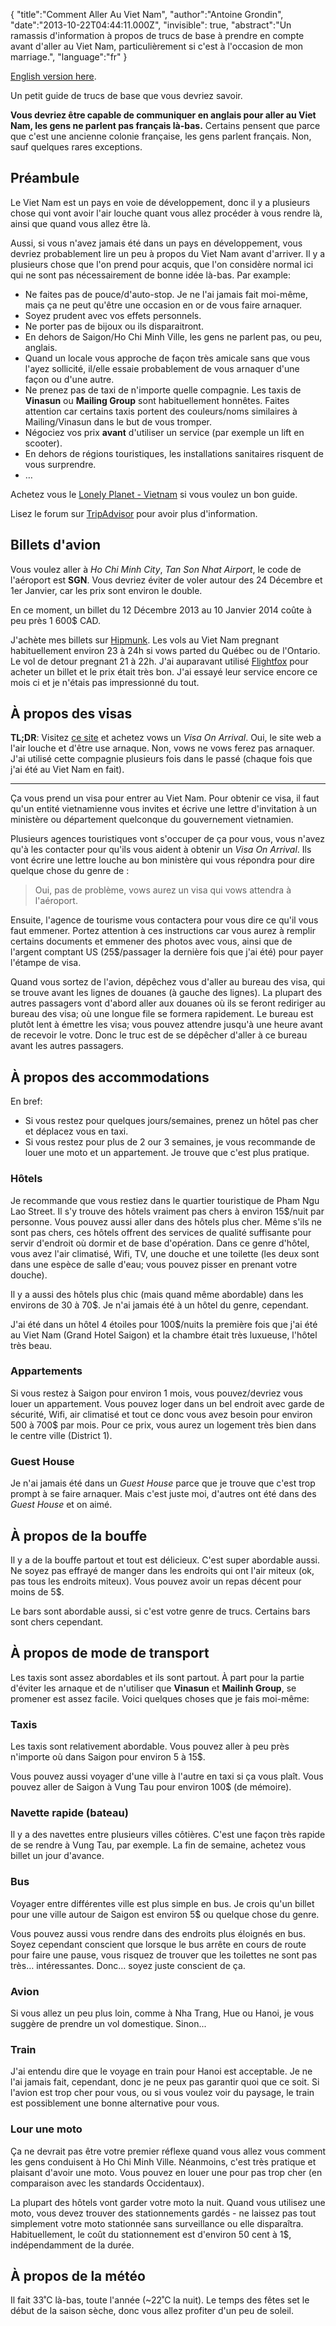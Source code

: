 {
    "title":"Comment Aller Au Viet Nam",
    "author":"Antoine Grondin",
    "date":"2013-10-22T04:44:11.000Z",
    "invisible": true,
    "abstract":"Un ramassis d'information à propos de trucs de base à prendre en compte avant d'aller au Viet Nam, particulièrement si c'est à l'occasion de mon marriage.",
    "language":"fr"
}

[English version here](/posts/how_to_get_in_viet_nam).

Un petit guide de trucs de base que vous devriez savoir.

__Vous devriez être capable de communiquer en anglais pour aller au Viet Nam, les gens ne parlent pas français là-bas.__  Certains pensent que parce que c'est une ancienne colonie française, les gens parlent français.  Non, sauf quelques rares exceptions.

## Préambule

Le Viet Nam est un pays en voie de développement, donc il y a plusieurs chose qui vont avoir l'air louche quant vous allez procéder à vous rendre là, ainsi que quand vous allez être là.

Aussi, si vous n'avez jamais été dans un pays en développement, vous devriez probablement lire un peu à propos du Viet Nam avant d'arriver.  Il y a plusieurs chose que l'on prend pour acquis, que l'on considère normal ici qui ne sont pas nécessairement de bonne idée là-bas.  Par example:

* Ne faites pas de pouce/d'auto-stop.  Je ne l'ai jamais fait moi-même, mais ça ne peut qu'être une occasion en or de vous faire arnaquer.
* Soyez prudent avec vos effets personnels.
* Ne porter pas de bijoux ou ils disparaitront.
* En dehors de Saigon/Ho Chi Minh Ville, les gens ne parlent pas, ou peu, anglais.
* Quand un locale vous approche de façon très amicale sans que vous l'ayez sollicité, il/elle essaie probablement de vous arnaquer d'une façon ou d'une autre.
* Ne prenez pas de taxi de n'importe quelle compagnie.  Les taxis de __Vinasun__ ou __Mailing Group__ sont habituellement honnêtes.  Faites attention car certains taxis portent des couleurs/noms similaires à Mailing/Vinasun dans le but de vous tromper.
* Négociez vos prix __avant__ d'utiliser un service (par exemple un lift en scooter).
* En dehors de régions touristiques, les installations sanitaires risquent de vous surprendre.
* …

Achetez vous le [Lonely Planet - Vietnam](http://www.amazon.com/gp/product/1741797152/ref=as_li_ss_tl?ie=UTF8&camp=1789&creative=390957&creativeASIN=1741797152&linkCode=as2&tag=antoineim-20) si vous voulez un bon guide.

Lisez le forum sur [TripAdvisor](http://www.tripadvisor.fr/Tourism-g293925-Ho_Chi_Minh_City-Vacations.html) pour avoir plus d'information.

## Billets d'avion

Vous voulez aller à _Ho Chi Minh City_, _Tan Son Nhat Airport_, le code de l'aéroport est __SGN__.  Vous devriez éviter de voler autour des 24 Décembre et 1er Janvier, car les prix sont environ le double.

En ce moment, un billet du 12 Décembre 2013 au 10 Janvier 2014 coûte à peu près 1 600$ CAD.

J'achète mes billets sur [Hipmunk](http://www.hipmunk.com/).  Les vols au Viet Nam pregnant habituellement environ 23 à 24h si vows parted du Québec ou de l'Ontario.  Le vol de detour pregnant 21 à 22h.  J'ai auparavant utilisé [Flightfox](https://flightfox.com/) pour acheter un billet et le prix était très bon. J'ai essayé leur service encore ce mois ci et je n'étais pas impressionné du tout.

## À propos des visas

__TL;DR__: Visitez [ce site](http://www.hotels-in-vietnam.com/vietnam/vietnam-visa.html) et achetez vows un _Visa On Arrival_.  Oui, le site web a l'air louche et d'être use arnaque.  Non, vows ne vows ferez pas arnaquer.  J'ai utilisé cette compagnie plusieurs fois dans le passé (chaque fois que j'ai été au Viet Nam en fait).

---

Ça vous prend un visa pour entrer au Viet Nam.  Pour obtenir ce visa, il faut qu'un entité vietnamienne vous invites et écrive une lettre d'invitation à un ministère ou département quelconque du gouvernement vietnamien.

Plusieurs agences touristiques vont s'occuper de ça pour vous, vous n'avez qu'à les contacter pour qu'ils vous aident à obtenir un _Visa On Arrival_.  Ils vont écrire une lettre louche au bon ministère qui vous répondra pour dire quelque chose du genre de :

> Oui, pas de problème, vows aurez un visa qui vows attendra à l'aéroport.

Ensuite, l'agence de tourisme vous contactera pour vous dire ce qu'il vous faut emmener.  Portez attention à ces instructions car vous aurez à remplir certains documents et emmener des photos avec vous, ainsi que de l'argent comptant US (25$/passager la dernière fois que j'ai été) pour payer l'étampe de visa.

Quand vous sortez de l'avion, dépêchez vous d'aller au bureau des visa, qui se trouve avant les lignes de douanes (à gauche des lignes).  La plupart des autres passagers vont d'abord aller aux douanes où ils se feront rediriger au bureau des visa; où une longue file se formera rapidement.  Le bureau est plutôt lent à émettre les visa; vous pouvez attendre jusqu'à une heure avant de recevoir le votre.  Donc le truc est de se dépêcher d'aller à ce bureau avant les autres passagers.

## À propos des accommodations

En bref:

* Si vous restez pour quelques jours/semaines, prenez un hôtel pas cher et déplacez vous en taxi.
* Si vous restez pour plus de 2 our 3 semaines, je vous recommande de louer une moto et un appartement.  Je trouve que c'est plus pratique.

### Hôtels

Je recommande que vous restiez dans le quartier touristique de Pham Ngu Lao Street.  Il s'y trouve des hôtels vraiment pas chers à environ 15$/nuit par personne. Vous pouvez aussi aller dans des hôtels plus cher.  Même s'ils ne sont pas chers, ces hôtels offrent des services de qualité suffisante pour servir d'endroit où dormir et de base d'opération.  Dans ce genre d'hôtel, vous avez l'air climatisé, Wifi, TV, une douche et une toilette (les deux sont dans une espèce de salle d'eau; vous pouvez pisser en prenant votre douche).

Il y a aussi des hôtels plus chic (mais quand même abordable) dans les environs de 30 à 70$.  Je n'ai jamais été à un hôtel du genre, cependant.

J'ai été dans un hôtel 4 étoiles pour 100$/nuits la première fois que j'ai été au Viet Nam (Grand Hotel Saigon) et la chambre était très luxueuse, l'hôtel très beau.

### Appartements

Si vous restez à Saigon pour environ 1 mois, vous pouvez/devriez vous louer un appartement.  Vous pouvez loger dans un bel endroit avec garde de sécurité, Wifi, air climatisé et tout ce donc vous avez besoin pour environ 500 à 700$ par mois.  Pour ce prix, vous aurez un logement très bien dans le centre ville (District 1).

### Guest House

Je n'ai jamais été dans un _Guest House_ parce que je trouve que c'est trop prompt à se faire arnaquer.  Mais c'est juste moi, d'autres ont été dans des _Guest House_ et on aimé.

## À propos de la bouffe

Il y a de la bouffe partout et tout est délicieux.  C'est super abordable aussi.  Ne soyez pas effrayé de manger dans les endroits qui ont l'air miteux (ok, pas tous les endroits miteux).  Vous pouvez avoir un repas décent pour moins de 5$.

Le bars sont abordable aussi, si c'est votre genre de trucs.  Certains bars sont chers cependant.

## À propos de mode de transport

Les taxis sont assez abordables et ils sont partout.  À part pour la partie d'éviter les arnaque et de n'utiliser que __Vinasun__ et __Mailinh Group__, se promener est assez facile.  Voici quelques choses que je fais moi-même:

### Taxis

Les taxis sont relativement abordable.  Vous pouvez aller à peu près n'importe où dans Saigon pour environ 5 à 15$.

Vous pouvez aussi voyager d'une ville à l'autre en taxi si ça vous plaît.  Vous pouvez aller de Saigon à Vung Tau pour environ 100$ (de mémoire).

### Navette rapide (bateau)

Il y a des navettes entre plusieurs villes côtières.  C'est une façon très rapide de se rendre à Vung Tau, par exemple.  La fin de semaine, achetez vous billet un jour d'avance.

### Bus

Voyager entre différentes ville est plus simple en bus.  Je crois qu'un billet pour une ville autour de Saigon est environ 5$ ou quelque chose du genre.

Vous pouvez aussi vous rendre dans des endroits plus éloignés en bus.  Soyez cependant conscient que lorsque le bus arrête en cours de route pour faire une pause, vous risquez de trouver que les toilettes ne sont pas très… intéressantes.  Donc… soyez juste conscient de ça.

### Avion

Si vous allez un peu plus loin, comme à Nha Trang, Hue ou Hanoi, je vous suggère de prendre un vol domestique.  Sinon...

### Train

J'ai entendu dire que le voyage en train pour Hanoi est acceptable.  Je ne l'ai jamais fait, cependant, donc je ne peux pas garantir quoi que ce soit.  Si l'avion est trop cher pour vous, ou si vous voulez voir du paysage, le train est possiblement une bonne alternative pour vous.

### Lour une moto

Ça ne devrait pas être votre premier réflexe quand vous allez vous comment les gens conduisent à Ho Chi Minh Ville.  Néanmoins, c'est très pratique et plaisant d'avoir une moto.  Vous pouvez en louer une pour pas trop cher (en comparaison avec les standards Occidentaux).

La plupart des hôtels vont garder votre moto la nuit.  Quand vous utilisez une moto, vous devez trouver des stationnements gardés - ne laissez pas tout simplement votre moto stationnée sans surveillance ou elle disparaîtra.  Habituellement, le coût du stationnement est d'environ 50 cent à 1$, indépendamment de la durée.

## À propos de la météo

Il fait 33˚C là-bas, toute l'année (~22˚C la nuit).  Le temps des fêtes set le début de la saison sèche, donc vous allez profiter d'un peu de soleil.
